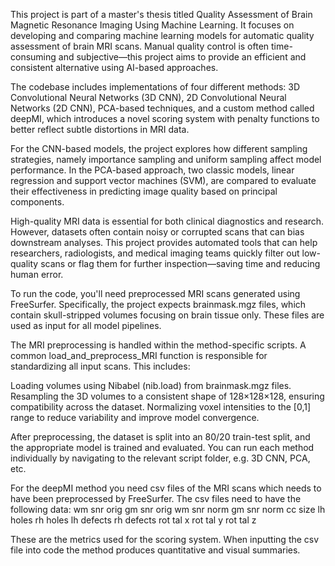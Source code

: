 This project is part of a master's thesis titled Quality Assessment of Brain Magnetic Resonance Imaging Using Machine Learning. It focuses on
developing and comparing machine learning models for automatic quality assessment of brain MRI scans. Manual quality control is often 
time-consuming and subjective—this project aims to provide an efficient and consistent alternative using AI-based approaches.

The codebase includes implementations of four different methods: 3D Convolutional Neural Networks (3D CNN), 2D Convolutional Neural Networks (2D CNN),
PCA-based techniques, and a custom method called deepMI, which introduces a novel scoring system with penalty functions to better reflect subtle 
distortions in MRI data.

For the CNN-based models, the project explores how different sampling strategies, namely importance sampling and uniform sampling affect model performance. 
In the PCA-based approach, two classic models, linear regression and support vector machines (SVM), are compared to evaluate their effectiveness 
in predicting image quality based on principal components.

High-quality MRI data is essential for both clinical diagnostics and research. However, datasets often contain noisy or corrupted scans 
that can bias downstream analyses. This project provides automated tools that can help researchers, radiologists, and medical imaging 
teams quickly filter out low-quality scans or flag them for further inspection—saving time and reducing human error.

To run the code, you'll need preprocessed MRI scans generated using FreeSurfer. Specifically, the project expects brainmask.mgz files, 
which contain skull-stripped volumes focusing on brain tissue only. These files are used as input for all model pipelines.

The MRI preprocessing is handled within the method-specific scripts. A common load_and_preprocess_MRI function is responsible for 
standardizing all input scans. This includes: 

Loading volumes using Nibabel (nib.load) from brainmask.mgz files.
Resampling the 3D volumes to a consistent shape of 128×128×128, ensuring compatibility across the dataset.
Normalizing voxel intensities to the [0,1] range to reduce variability and improve model convergence.

After preprocessing, the dataset is split into an 80/20 train-test split, and the appropriate model is trained and evaluated. You can run each method 
individually by navigating to the relevant script folder, e.g. 3D CNN, PCA, etc.

For the deepMI method you need csv files of the MRI scans which needs to have been preprocessed by FreeSurfer. The csv files need to have the following data:
wm snr orig
gm snr orig 
wm snr norm
gm snr norm
cc size
lh holes
rh holes 
lh defects
rh defects
rot tal x 
rot tal y
rot tal z

These are the metrics used for the scoring system. When inputting the csv file into code 
the method produces quantitative and visual summaries. 



